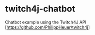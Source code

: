 # twitch4j-chatbot
Chatbot example using the Twitch4J API [https://github.com/PhilippHeuer/twitch4j]
